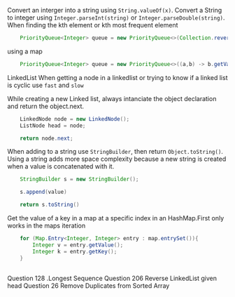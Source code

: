 

Convert an interger into a string using ```String.valueOf(x)```.
Convert a String to integer using ```Integer.parseInt(string)``` or ```Integer.parseDouble(string)```.
When finding the kth element or kth most frequent element 
```java
    PriorityQueue<Integer> queue = new PriorityQueue<>(Collection.reverseOrder());
```
using a map
```java
    PriorityQueue<Integer> queue = new PriorityQueue<>((a,b) -> b.getValue()-a.getValue());
```

LinkedList
When getting a node in a linkedlist or trying to know if a linked list is cyclic use ```fast``` and ```slow```

While creating a new Linked list, always intanciate the object declaration and return the object.next.
```java
    LinkedNode node = new LinkedNode();
    ListNode head = node;

    return node.next;
```

When adding to a string use ```StringBuilder```, then return ```Object.toString()```. Using a string adds more space complexity because a new string is created when a value is concatenated with it.
```java
    StringBuilder s = new StringBuilder();

    s.append(value)

    return s.toString()
```
Get the value of a key in a map at a specific index in an HashMap.First only works in the maps iteration
```java
    for (Map.Entry<Integer, Integer> entry : map.entrySet()){
        Integer v = entry.getValue();
        Integer k = entry.getKey();
    }
```
##
Question 128 .Longest Sequence
Question 206  Reverse LinkedList given head
Question 26 Remove Duplicates from Sorted Array

